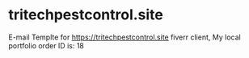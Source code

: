 # tritechpestcontrol.site
E-mail Templte for https://tritechpestcontrol.site fiverr client, My local portfolio order ID is: 18
